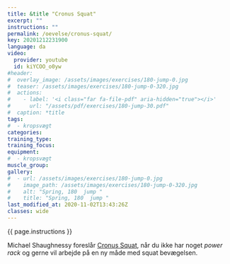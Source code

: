 ```yaml
---
title: &title "Cronus Squat"
excerpt: ""
instructions: ""
permalink: /oevelse/cronus-squat/
key: 20201212231900
language: da
video:
  provider: youtube
  id: kiYCOO_o0yw
#header:
#  overlay_image: /assets/images/exercises/180-jump-0.jpg
#  teaser: /assets/images/exercises/180-jump-0-320.jpg
#  actions:
#    - label: '<i class="far fa-file-pdf" aria-hidden="true"></i>'
#      url: "/assets/pdf/exercises/180-jump-30.pdf"
#  caption: *title
tags:
#  - kropsvægt
categories:
training_type: 
training_focus: 
equipment:
#  - kropsvægt
muscle_group:
gallery:
#  - url: /assets/images/exercises/180-jump-0.jpg
#    image_path: /assets/images/exercises/180-jump-0-320.jpg
#    alt: "Spring, 180  jump "
#    title: "Spring, 180  jump "
last_modified_at: 2020-11-02T13:43:26Z
classes: wide
---
```


{{ page.instructions }}

Michael Shaughnessy foreslår [Cronus Squat](https://www.t-nation.com/training/tip-the-cronus-squat), når du ikke har noget _power rack_ og gerne vil arbejde på en ny måde med squat bevægelsen.
